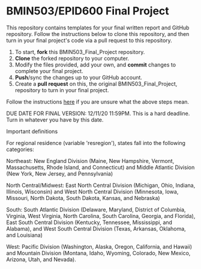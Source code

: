 # BMIN503/EPID600 Final Project

This repository contains templates for your final written report and GitHub repository. Follow the instructions below to clone this repository, and then turn in your final project's code via a pull request to this repository.

1. To start, **fork** this BMIN503_Final_Project repository.
1. **Clone** the forked repository to your computer.
1. Modify the files provided, add your own, and **commit** changes to complete your final project.
1. **Push**/sync the changes up to your GitHub account.
1. Create a **pull request** on this, the original BMIN503_Final_Project, repository to turn in your final project.

Follow the instructions [here][forking] if you are unsure what the above steps mean.

DUE DATE FOR FINAL VERSION: 12/11/20 11:59PM. This is a hard deadline. Turn in whatever you have by this date.


<!-- Links -->
[forking]: https://guides.github.com/activities/forking/

Important definitions

For regional residence (variable 'resregion'), states fall into the following categories:

Northeast: New England Division (Maine, New Hampshire, Vermont, Massachusetts, Rhode Island, and Connecticut) and Middle Atlantic Division (New York, New Jersey, and Pennsylvania)

North Central/Midwest: East North Central Division (Michigan, Ohio, Indiana, Illinois, Wisconsin) and West North Central Division (Minnesota, Iowa, Missouri, North Dakota, South Dakota, Kansas, and Nebraska)

South: South Atlantic Division (Delaware, Maryland, District of Columbia, Virginia, West Virginia, North Carolina, South Carolina, Georgia, and Florida), East South Central Division (Kentucky, Tennessee, Mississippi, and Alabama), and West South Central Division (Texas, Arkansas, Oklahoma, and Louisiana)

West: Pacific Division (Washington, Alaska, Oregon, California, and Hawaii) and Mountain Division (Montana, Idaho, Wyoming, Colorado, New Mexico, Arizona, Utah, and Nevada).

